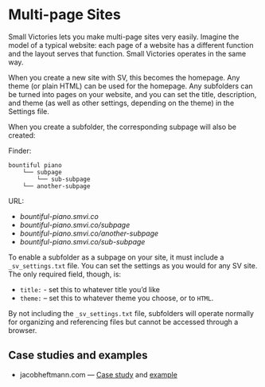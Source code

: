 # Multi-page Sites

Small Victories lets you make multi-page sites very easily. Imagine the model of a typical website: each page of a website has a different function and the layout serves that function. Small Victories operates in the same way.

When you create a new site with SV, this becomes the homepage. Any theme (or plain HTML) can be used for the homepage. Any subfolders can be turned into pages on your website, and you can set the title, description, and theme (as well as other settings, depending on the theme) in the Settings file.

When you create a subfolder, the corresponding subpage will also be created:

Finder:
```
bountiful piano
	└── subpage
		└── sub-subpage
	└── another-subpage
```

URL:
- *bountiful-piano.smvi.co*
- *bountiful-piano.smvi.co/subpage*
- *bountiful-piano.smvi.co/another-subpage*
- *bountiful-piano.smvi.co/sub-subpage*

To enable a subfolder as a subpage on your site, it must include a `_sv_settings.txt` file. You can set the settings as you would for any SV site. The only required field, though, is:

- `title:` - set this to whatever title you’d like
- `theme:` – set this to whatever theme you choose, or to `HTML`.

By not including the `_sv_settings.txt` file, subfolders will operate normally for organizing and referencing files but cannot be accessed through a browser.

## Case studies and examples
- jacobheftmann.com — [Case study](http://blog.smallvictori.es/multi-page-sites) and [example](http://www.jacobheftmann.com)